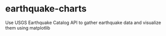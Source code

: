 # earthquake-charts
Use USGS Earthquake Catalog API to gather earthquake data and visualize them using matplotlib
